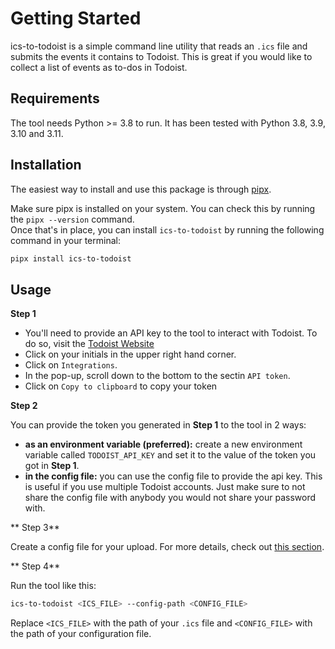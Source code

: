 # Getting Started

ics-to-todoist is a simple command line utility that reads an `.ics` file and submits the events it contains to Todoist. This is great if you would like to
collect a list of events as to-dos in Todoist.

## Requirements

The tool needs Python >= 3.8 to run. It has been tested with Python 3.8, 3.9, 3.10 and 3.11.

## Installation

The easiest way to install and use this package is through [pipx](https://pypa.github.io/pipx/).

Make sure pipx is installed on your system. You can check this by running the `pipx --version` command.  
Once that's in place, you can install `ics-to-todoist` by running the following command in your terminal:

```bash
pipx install ics-to-todoist
```

## Usage

**Step 1**

- You'll need to provide an API key to the tool to interact with Todoist.
  To do so, visit the <a href="https://todoist.com/app/today" target="_blank">Todoist Website</a>
- Click on your initials in the upper right hand corner.
- Click on `Integrations`.
- In the pop-up, scroll down to the bottom to the sectin `API token`.
- Click on `Copy to clipboard` to copy your token

**Step 2**

You can provide the token you generated in **Step 1** to the tool in 2 ways:

- **as an environment variable (preferred):** create a new environment variable called `TODOIST_API_KEY` and set it to the value of the token you got in **Step
  1**.
- **in the config file:** you can use the config file to provide the api key. This is useful if you use multiple Todoist accounts. Just make sure to not share
  the
  config file with anybody you would not share your password with.

** Step 3**

Create a config file for your upload. For more details, check out [this section](configuration.md).

** Step 4**

Run the tool like this:

```bash
ics-to-todoist <ICS_FILE> --config-path <CONFIG_FILE>
```

Replace `<ICS_FILE>` with the path of your `.ics` file and `<CONFIG_FILE>` with the path of your configuration file. 